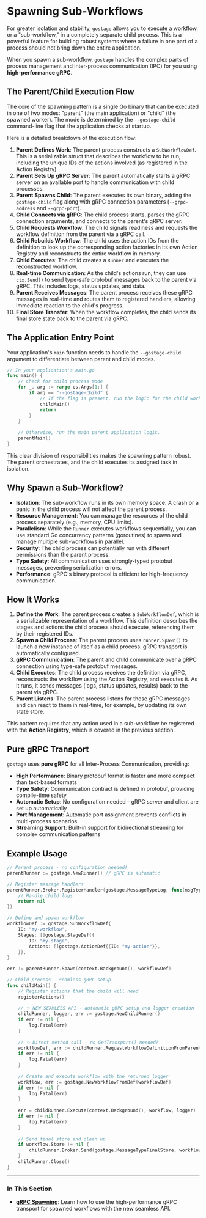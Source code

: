 # Spawning Sub-Workflows

For greater isolation and stability, `gostage` allows you to execute a workflow, or a "sub-workflow," in a completely separate child process. This is a powerful feature for building robust systems where a failure in one part of a process should not bring down the entire application.

When you spawn a sub-workflow, `gostage` handles the complex parts of process management and inter-process communication (IPC) for you using **high-performance gRPC**.

## The Parent/Child Execution Flow

The core of the spawning pattern is a single Go binary that can be executed in one of two modes: "parent" (the main application) or "child" (the spawned worker). The mode is determined by the `--gostage-child` command-line flag that the application checks at startup.

Here is a detailed breakdown of the execution flow:

1.  **Parent Defines Work**: The parent process constructs a `SubWorkflowDef`. This is a serializable struct that describes the workflow to be run, including the unique IDs of the actions involved (as registered in the Action Registry).
2.  **Parent Sets Up gRPC Server**: The parent automatically starts a gRPC server on an available port to handle communication with child processes.
3.  **Parent Spawns Child**: The parent executes its own binary, adding the `--gostage-child` flag along with gRPC connection parameters (`--grpc-address` and `--grpc-port`).
4.  **Child Connects via gRPC**: The child process starts, parses the gRPC connection arguments, and connects to the parent's gRPC server.
5.  **Child Requests Workflow**: The child signals readiness and requests the workflow definition from the parent via a gRPC call.
6.  **Child Rebuilds Workflow**: The child uses the action IDs from the definition to look up the corresponding action factories in its own Action Registry and reconstructs the entire workflow in memory.
7.  **Child Executes**: The child creates a `Runner` and executes the reconstructed workflow.
8.  **Real-time Communication**: As the child's actions run, they can use `ctx.Send()` to send type-safe protobuf messages back to the parent via gRPC. This includes logs, status updates, and data.
9.  **Parent Receives Messages**: The parent process receives these gRPC messages in real-time and routes them to registered handlers, allowing immediate reaction to the child's progress.
10. **Final Store Transfer**: When the workflow completes, the child sends its final store state back to the parent via gRPC.

## The Application Entry Point

Your application's `main` function needs to handle the `--gostage-child` argument to differentiate between parent and child modes.

```go
// In your application's main.go
func main() {
    // Check for child process mode
    for _, arg := range os.Args[1:] {
        if arg == "--gostage-child" {
            // If the flag is present, run the logic for the child worker.
            childMain()
            return
        }
    }
    
    // Otherwise, run the main parent application logic.
    parentMain()
}
```

This clear division of responsibilities makes the spawning pattern robust. The parent orchestrates, and the child executes its assigned task in isolation.

## Why Spawn a Sub-Workflow?

-   **Isolation**: The sub-workflow runs in its own memory space. A crash or a panic in the child process will not affect the parent process.
-   **Resource Management**: You can manage the resources of the child process separately (e.g., memory, CPU limits).
-   **Parallelism**: While the `Runner` executes workflows sequentially, you can use standard Go concurrency patterns (goroutines) to spawn and manage multiple sub-workflows in parallel.
-   **Security**: The child process can potentially run with different permissions than the parent process.
-   **Type Safety**: All communication uses strongly-typed protobuf messages, preventing serialization errors.
-   **Performance**: gRPC's binary protocol is efficient for high-frequency communication.

## How It Works

1.  **Define the Work**: The parent process creates a `SubWorkflowDef`, which is a serializable representation of a workflow. This definition describes the stages and actions the child process should execute, referencing them by their registered IDs.
2.  **Spawn a Child Process**: The parent process uses `runner.Spawn()` to launch a new instance of itself as a child process. gRPC transport is automatically configured.
3.  **gRPC Communication**: The parent and child communicate over a gRPC connection using type-safe protobuf messages.
4.  **Child Executes**: The child process receives the definition via gRPC, reconstructs the workflow using the Action Registry, and executes it. As it runs, it sends messages (logs, status updates, results) back to the parent via gRPC.
5.  **Parent Listens**: The parent process listens for these gRPC messages and can react to them in real-time, for example, by updating its own state store.

This pattern requires that any action used in a sub-workflow be registered with the **Action Registry**, which is covered in the previous section.

## Pure gRPC Transport

`gostage` uses **pure gRPC** for all Inter-Process Communication, providing:

-   **High Performance**: Binary protobuf format is faster and more compact than text-based formats
-   **Type Safety**: Communication contract is defined in protobuf, providing compile-time safety
-   **Automatic Setup**: No configuration needed - gRPC server and client are set up automatically
-   **Port Management**: Automatic port assignment prevents conflicts in multi-process scenarios
-   **Streaming Support**: Built-in support for bidirectional streaming for complex communication patterns

## Example Usage

```go
// Parent process - no configuration needed!
parentRunner := gostage.NewRunner() // gRPC is automatic

// Register message handlers
parentRunner.Broker.RegisterHandler(gostage.MessageTypeLog, func(msgType gostage.MessageType, payload json.RawMessage) error {
    // Handle child logs
    return nil
})

// Define and spawn workflow
workflowDef := gostage.SubWorkflowDef{
    ID: "my-workflow",
    Stages: []gostage.StageDef{{
        ID: "my-stage",
        Actions: []gostage.ActionDef{{ID: "my-action"}},
    }},
}

err := parentRunner.Spawn(context.Background(), workflowDef)
```

```go
// Child process - seamless gRPC setup
func childMain() {
    // Register actions that the child will need
    registerActions()
    
    // ✨ NEW SEAMLESS API - automatic gRPC setup and logger creation
    childRunner, logger, err := gostage.NewChildRunner()
    if err != nil {
        log.Fatal(err)
    }
    
    // ✨ Direct method call - no GetTransport() needed!
    workflowDef, err := childRunner.RequestWorkflowDefinitionFromParent(context.Background())
    if err != nil {
        log.Fatal(err)
    }
    
    // Create and execute workflow with the returned logger
    workflow, err := gostage.NewWorkflowFromDef(workflowDef)
    if err != nil {
        log.Fatal(err)
    }
    
    err = childRunner.Execute(context.Background(), workflow, logger)
    if err != nil {
        log.Fatal(err)
    }
    
    // Send final store and clean up
    if workflow.Store != nil {
        childRunner.Broker.Send(gostage.MessageTypeFinalStore, workflow.Store.ExportAll())
    }
    childRunner.Close()
}
```

---

### In This Section

-   [**gRPC Spawning**](./grpc-spawning.md): Learn how to use the high-performance gRPC transport for spawned workflows with the new seamless API. 